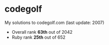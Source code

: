 codegolf
========

My solutions to codegolf.com (last update: 2007)

* Overall rank **63th** out of 2042
* Ruby rank **25th** out of 652
